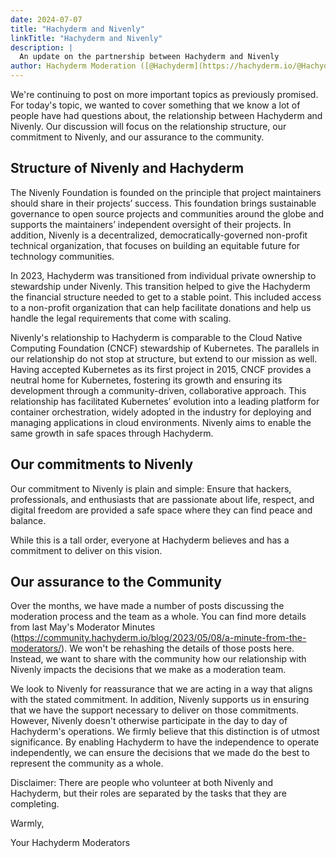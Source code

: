 ```yaml
---
date: 2024-07-07
title: "Hachyderm and Nivenly"
linkTitle: "Hachyderm and Nivenly"
description: |
  An update on the partnership between Hachyderm and Nivenly
author: Hachyderm Moderation ([@Hachyderm](https://hachyderm.io/@Hachyderm))
---
```


We're continuing to post on more important topics as previously promised. For today's topic, we wanted to cover something that we know a lot of people have had questions about,
the relationship between Hachyderm and Nivenly. Our discussion will focus on the relationship structure, our commitment to Nivenly, and our assurance to the community.

## Structure of Nivenly and Hachyderm
The Nivenly Foundation is founded on the principle that project maintainers should share in their projects’ success. This foundation brings sustainable governance to open source projects and communities around the globe and supports the maintainers’ independent oversight of their projects. In addition, Nivenly is a decentralized, democratically-governed non-profit technical organization, that focuses on building an equitable future for technology communities.

In 2023, Hachyderm was transitioned from individual private ownership to stewardship under Nivenly. This transition helped to give the Hachyderm the financial structure needed to get to a stable point. This included access to a non-profit organization that can help facilitate donations and help us handle the legal requirements that come with scaling.

Nivenly's relationship to Hachyderm is comparable to the Cloud Native Computing Foundation (CNCF) stewardship of Kubernetes. The parallels in our relationship do not stop at structure, but extend to our mission as well. Having accepted Kubernetes as its first project in 2015, CNCF provides a neutral home for Kubernetes, fostering its growth and ensuring its development through a community-driven, collaborative approach. This relationship has facilitated Kubernetes’ evolution into a leading platform for container orchestration, widely adopted in the industry for deploying and managing applications in cloud environments. Nivenly aims to enable the same growth in safe spaces through Hachyderm.

## Our commitments to Nivenly
Our commitment to Nivenly is plain and simple: Ensure that hackers, professionals, and enthusiasts that are passionate about life, respect, and digital freedom are provided a safe space where they can find peace and balance.

While this is a tall order, everyone at Hachyderm believes and has a commitment to deliver on this vision.

## Our assurance to the Community
Over the months, we have made a number of posts discussing the moderation process and the team as a whole. You can find more details from last May's Moderator Minutes (https://community.hachyderm.io/blog/2023/05/08/a-minute-from-the-moderators/). We won't be rehashing the details of those posts here. Instead, we want to share with the community how our relationship with Nivenly impacts the decisions that we make as a moderation team.

We look to Nivenly for reassurance that we are acting in a way that aligns with the stated commitment. In addition, Nivenly supports us in ensuring that we have the support necessary to deliver on those commitments. However, Nivenly doesn't otherwise participate in the day to day of Hachyderm's operations. We firmly believe that this distinction is of utmost significance. By enabling Hachyderm to have the independence to operate independently, we can ensure the decisions that we made do the best to represent the community as a whole.  

Disclaimer: There are people who volunteer at both Nivenly and Hachyderm, but their roles are separated by the tasks that they are completing.

Warmly,

Your Hachyderm Moderators
